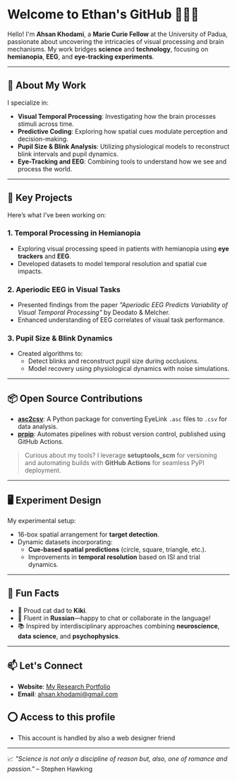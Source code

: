 # Welcome to Ethan's GitHub 👨‍🔬✨  


Hello! I'm **Ahsan Khodami**, a **Marie Curie Fellow** at the University of Padua, passionate about uncovering the intricacies of visual processing and brain mechanisms. My work bridges **science** and **technology**, focusing on **hemianopia**, **EEG**, and **eye-tracking experiments**.

---

## 🧠 **About My Work**
I specialize in:
- **Visual Temporal Processing**: Investigating how the brain processes stimuli across time.
- **Predictive Coding**: Exploring how spatial cues modulate perception and decision-making.
- **Pupil Size & Blink Analysis**: Utilizing physiological models to reconstruct blink intervals and pupil dynamics.
- **Eye-Tracking and EEG**: Combining tools to understand how we see and process the world.

---

## 🔬 **Key Projects**
Here’s what I’ve been working on:

### 1. **Temporal Processing in Hemianopia**
- Exploring visual processing speed in patients with hemianopia using **eye trackers** and **EEG**.
- Developed datasets to model temporal resolution and spatial cue impacts.

### 2. **Aperiodic EEG in Visual Tasks**
- Presented findings from the paper *"Aperiodic EEG Predicts Variability of Visual Temporal Processing"* by Deodato & Melcher.
- Enhanced understanding of EEG correlates of visual task performance.

### 3. **Pupil Size & Blink Dynamics**
- Created algorithms to:
  - Detect blinks and reconstruct pupil size during occlusions.
  - Model recovery using physiological dynamics with noise simulations.

---

## 📦 **Open Source Contributions**
- **[asc2csv](https://pypi.org/project/asc2csv/)**: A Python package for converting EyeLink `.asc` files to `.csv` for data analysis.
- **[prpip](https://pypi.org/project/prpip/)**: Automates pipelines with robust version control, published using GitHub Actions.

> Curious about my tools? I leverage **setuptools_scm** for versioning and automating builds with **GitHub Actions** for seamless PyPI deployment.

---

## 🖥️ **Experiment Design**
My experimental setup:
- 16-box spatial arrangement for **target detection**.
- Dynamic datasets incorporating:
  - **Cue-based spatial predictions** (circle, square, triangle, etc.).
  - Improvements in **temporal resolution** based on ISI and trial dynamics.

---

## 🌟 **Fun Facts**
- 🐾 Proud cat dad to **Kiki**.
- 💬 Fluent in **Russian**—happy to chat or collaborate in the language!
- 📚 Inspired by interdisciplinary approaches combining **neuroscience**, **data science**, and **psychophysics**.

---

## 📫 **Let's Connect**
- **Website**: [My Research Portfolio](https://www.khodami.site)
- **Email**: ahsan.khodami@gmail.com

## ⭕ **Access to this profile**
- This account is handled by also a web designer friend
---

📈 *"Science is not only a discipline of reason but, also, one of romance and passion."* – Stephen Hawking  
